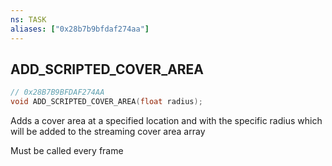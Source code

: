 ```yaml
---
ns: TASK
aliases: ["0x28b7b9bfdaf274aa"]
---
```

## ADD_SCRIPTED_COVER_AREA

```c
// 0x28B7B9BFDAF274AA
void ADD_SCRIPTED_COVER_AREA(float radius);
```

Adds a cover area at a specified location and with the specific radius which will be added to the streaming cover area array

Must be called every frame

